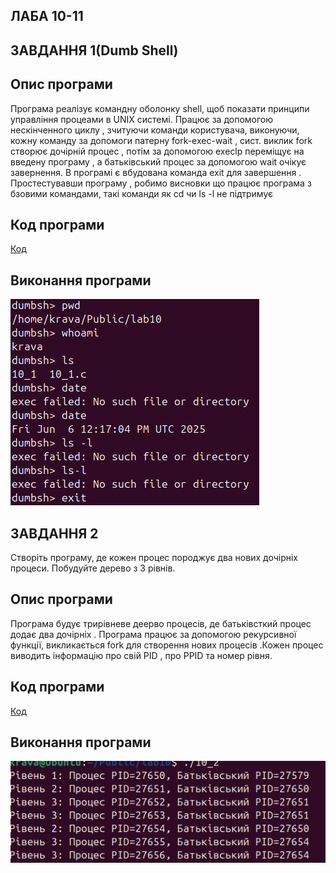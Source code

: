 ## ЛАБА 10-11 


## ЗАВДАННЯ 1(Dumb Shell)


## Опис програми
Програма реалізує командну оболонку shell, щоб показати принципи управління процеами в UNIX  системі. Працює за допомогою нескінченного циклу , зчитуючи команди користувача, виконуючи, кожну команду за допомоги патерну fork-exec-wait , сист. виклик fork створює дочірній процес , потім за допомогою execlp переміщує на введену програму , а батьківський процес за допомогою wait очікує завернення. В програмі є вбудована команда exit для завершення . Простестувавши програму , робимо висновки що працює програма з бзовими командами, такі команди як cd чи ls -l  не підтримує

## Код програми
[Код](lab10_1/lab10_1.c)



## Виконання програми

![Результат виконання](10_1.png)



## ЗАВДАННЯ 2

Створіть програму, де кожен процес породжує два нових дочірніх процеси. Побудуйте дерево з 3 рівнів.


## Опис програми

Програма будує трирівневе деерво процесів, де батьківсткий процес додає два дочірніх . Програма працює за допомогою рекурсивної функції, викликається fork для створення нових процесів .Кожен процес виводить інформацію про свій PID , про PPID та номер рівня. 


## Код програми
[Код](lab10_2/lab10_2.c)

## Виконання програми

![Результат виконання](lab10_2/10_2.png)


